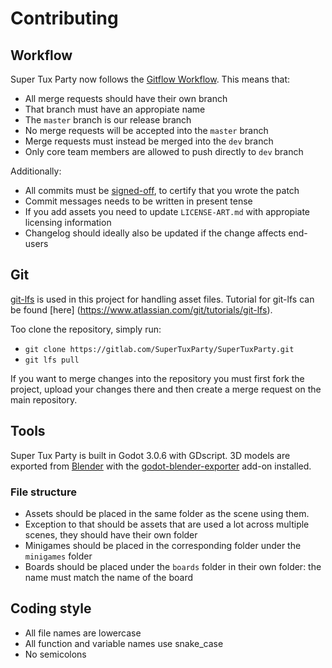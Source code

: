 # Contributing

## Workflow
Super Tux Party now follows the [Gitflow Workflow](https://www.atlassian.com/git/tutorials/comparing-workflows/gitflow-workflow).
This means that:
- All merge requests should have their own branch
- That branch must have an appropiate name
- The `master` branch is our release branch
- No merge requests will be accepted into the `master` branch
- Merge requests must instead be merged into the `dev` branch
- Only core team members are allowed to push directly to `dev` branch

Additionally:
- All commits must be [signed-off](https://git-scm.com/docs/git-commit#git-commit--s), to certify that you wrote the patch
- Commit messages needs to be written in present tense
- If you add assets you need to update `LICENSE-ART.md` with appropiate licensing information
- Changelog should ideally also be updated if the change affects end-users

## Git
[git-lfs](https://git-lfs.github.com/) is used in this project for handling
asset files. Tutorial for git-lfs can be found [here]
(https://www.atlassian.com/git/tutorials/git-lfs).

Too clone the repository, simply run:
- `git clone https://gitlab.com/SuperTuxParty/SuperTuxParty.git`
- `git lfs pull`

If you want to merge changes into the repository you must first fork the
project, upload your changes there and then create a merge request on the main
repository.

## Tools
Super Tux Party is built in Godot 3.0.6 with GDscript.
3D models are exported from [Blender](https://www.blender.org/) with the
[godot-blender-exporter](https://github.com/godotengine/godot-blender-exporter)
add-on installed.
### File structure
- Assets should be placed in the same folder as the scene using them.
- Exception to that should be assets that are used a lot across multiple scenes,
  they should have their own folder
- Minigames should be placed in the corresponding folder under the `minigames`
  folder
- Boards should be placed under the `boards` folder in their own folder: the
  name must match the name of the board

## Coding style
- All file names are lowercase
- All function and variable names use snake_case
- No semicolons
